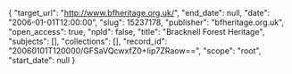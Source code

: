 {
  "target_url": "http://www.bfheritage.org.uk/", 
  "end_date": null, 
  "date": "2006-01-01T12:00:00", 
  "slug": 15237178, 
  "publisher": "bfheritage.org.uk", 
  "open_access": true, 
  "npld": false, 
  "title": "Bracknell Forest Heritage", 
  "subjects": [], 
  "collections": [], 
  "record_id": "20060101T120000/GFSaVQcwxfZ0+Iip7ZRaow==", 
  "scope": "root", 
  "start_date": null
}

